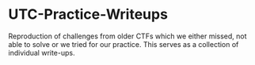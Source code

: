 # UTC-Practice-Writeups

Reproduction of challenges from older CTFs which we either missed, not able to solve or we tried for our practice. This serves as a collection of individual write-ups.
